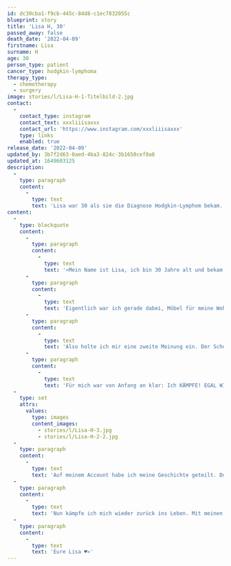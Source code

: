 ```yaml
---
id: dc30cba1-f9cb-445c-84d8-c1ec7832055c
blueprint: story
title: 'Lisa H, 30'
passed_away: false
death_date: '2022-04-09'
firstname: Lisa
surname: H
age: 30
person_type: patient
cancer_type: hodgkin-lymphoma
therapy_type:
  - chemotherapy
  - surgery
image: stories/l/Lisa-H-1-Titelbild-2.jpg
contact:
  -
    contact_type: instagram
    contact_text: xxxliiisaxxx
    contact_url: 'https://www.instagram.com/xxxliiisaxxx'
    type: links
    enabled: true
release_date: '2022-04-09'
updated_by: 3b7f2d63-0aed-4ba3-824c-3b1650cef8a6
updated_at: 1649603125
description:
  -
    type: paragraph
    content:
      -
        type: text
        text: 'Lisa war 30 als sie die Diagnose Hodgkin-Lymphom bekam. Das war der Moment, in dem Lisa begann zu kämpfen, egal wie. Heute ist sie krebsfrei und macht auf ihrem Instagram Account darauf aufmerksam, was es bedeutet nach dem Krebs zurück ins Leben zu kommen.'
content:
  -
    type: blockquote
    content:
      -
        type: paragraph
        content:
          -
            type: text
            text: '»Mein Name ist Lisa, ich bin 30 Jahre alt und bekam im August 2020 die Diagnose Hodgkin-Lymphom, Stadium IV. Das Jahr 2020 fing schon nicht so gut an: Corona kam und dann wurde mir auch noch unerwartet ein geliebter Mensch genommen. Doch das sollte leider noch nicht alles sein.'
      -
        type: paragraph
        content:
          -
            type: text
            text: 'Eigentlich war ich gerade dabei, Möbel für meine Wohnung auszusuchen, als ich zufällig einen angeschwollenen Lymphknoten am Hals bemerkte. Der Hausarzt schickte mich sofort zum MRT und Ultraschall. Er meinte, es sei nur eine Zyste, mit einer OP wäre das erledigt. Alles nicht so schlimm. Mein Gefühl sagte mir aber, dass irgendetwas nicht stimmte. Ich habe einfach gemerkt, dass etwas nicht in Ordnung ist.'
      -
        type: paragraph
        content:
          -
            type: text
            text: 'Also holte ich mir eine zweite Meinung ein. Der Schock kam nach der Biopsie: ›Sie haben Krebs.‹ Mehrmals wurde ich nach Symptomen gefragt. Ich hatte nur KEINE. Dann ging alles ganz schnell: Mir wurde ein Port eingesetzt und ich bekam vier Zyklen Chemotherapie ›Beacopp eskaliert‹.'
      -
        type: paragraph
        content:
          -
            type: text
            text: 'Für mich war von Anfang an klar: Ich KÄMPFE! EGAL WIE! Mit jeder Zelle meines Körpers! Aufgeben war keine Option. Ich möchte LEBEN!'
  -
    type: set
    attrs:
      values:
        type: images
        content_images:
          - stories/l/Lisa-H-3.jpg
          - stories/l/Lisa-H-2-2.jpg
  -
    type: paragraph
    content:
      -
        type: text
        text: 'Auf meinem Account habe ich meine Geschichte geteilt. Durch Social Media konnte ich damals mit anderen Betroffenen in Kontakt treten. Das hat mir persönlich sehr geholfen, da niemand alleine ist. Mir ist es wichtig, anderen Mut zu machen, darüber zu sprechen und aufzuklären. Krebs kennt eben kein Alter! Und Krebs darf einfach kein Tabuthema mehr sein!'
  -
    type: paragraph
    content:
      -
        type: text
        text: 'Nun kämpfe ich mich wieder zurück ins Leben. Mit meinen Nebenwirkungen schlage ich mich noch so rum. Denn nur weil man krebsfrei ist, heißt das nicht, dass man gesund ist.'
  -
    type: paragraph
    content:
      -
        type: text
        text: 'Eure Lisa ♥️«'
---
```

